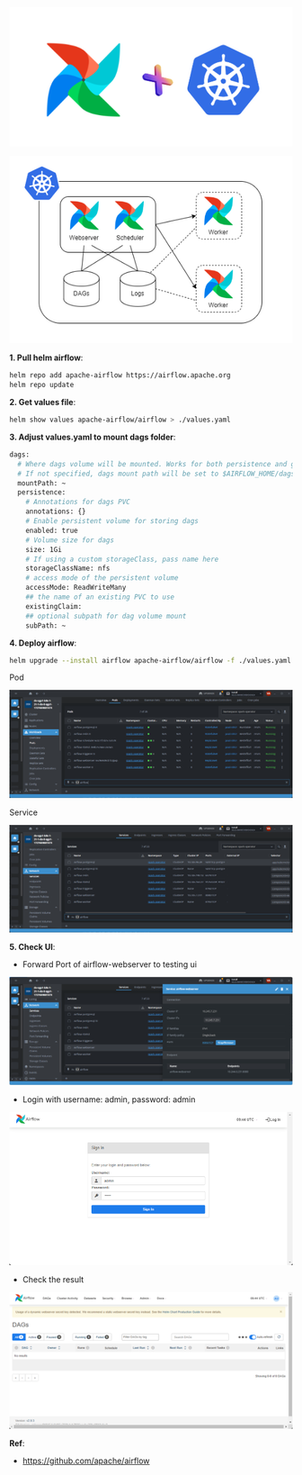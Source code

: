 <p align="center"><img alt="Nginx" src=https://github.com/vanty0829/dataplatform/blob/master/99.images/airflow.png></a></p>
<p align="center"><img alt="Nginx" src=https://github.com/vanty0829/dataplatform/blob/master/99.images/airflow_k8s.png></a></p>

**1. Pull helm airflow**:
</br>
```bash
helm repo add apache-airflow https://airflow.apache.org
helm repo update
```

**2. Get values file**:
</br>
```bash
helm show values apache-airflow/airflow > ./values.yaml
```

**3. Adjust values.yaml to mount dags folder**:
</br>
```bash
dags:
  # Where dags volume will be mounted. Works for both persistence and gitSync.
  # If not specified, dags mount path will be set to $AIRFLOW_HOME/dags
  mountPath: ~
  persistence:
    # Annotations for dags PVC
    annotations: {}
    # Enable persistent volume for storing dags
    enabled: true
    # Volume size for dags
    size: 1Gi
    # If using a custom storageClass, pass name here
    storageClassName: nfs
    # access mode of the persistent volume
    accessMode: ReadWriteMany
    ## the name of an existing PVC to use
    existingClaim:
    ## optional subpath for dag volume mount
    subPath: ~
```


**4. Deploy airflow**:
</br>
```bash
helm upgrade --install airflow apache-airflow/airflow -f ./values.yaml
```
<p>Pod</p>
<p align="center"><img alt="airflow_pod" src=https://github.com/vanty0829/dataplatform/blob/master/99.images/airflow_pod.png></a></p>

<p>Service</p>
<p align="center"><img alt="airflow_svc" src=https://github.com/vanty0829/dataplatform/blob/master/99.images/airflow_svc.png></a></p>

**5. Check UI**:
- Forward Port of airflow-webserver to testing ui
<p align="center"><img src=https://github.com/vanty0829/dataplatform/blob/master/99.images/airflow_fw.png></a></p>

- Login with username: admin, password: admin
<p align="center"><img src=https://github.com/vanty0829/dataplatform/blob/master/99.images/airflow_login.png></a></p>

- Check the result
<p align="center"><img src=https://github.com/vanty0829/dataplatform/blob/master/99.images/airflow_ui.png></a></p>

**Ref**:
- https://github.com/apache/airflow
